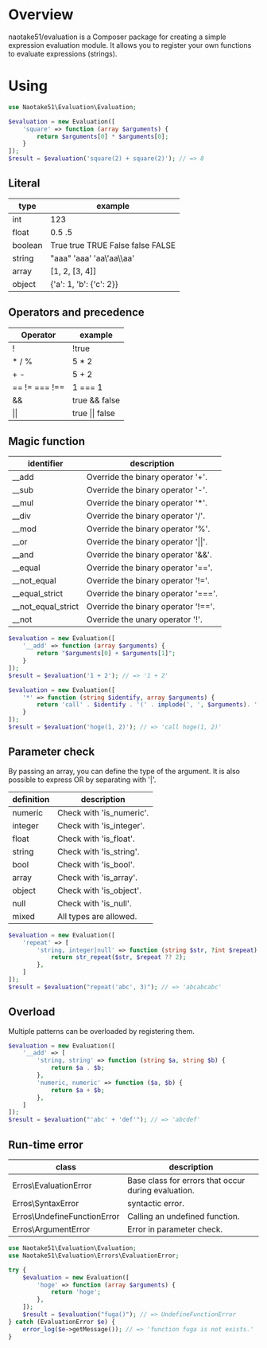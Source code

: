 # Overview
naotake51/evaluation is a Composer package for creating a simple expression evaluation module.
It allows you to register your own functions to evaluate expressions (strings).

# Using

```php
use Naotake51\Evaluation\Evaluation;

$evaluation = new Evaluation([
    'square' => function (array $arguments) {
        return $arguments[0] * $arguments[0];
    }
]);
$result = $evaluation('square(2) + square(2)'); // => 8
```
## Literal
|type|example|
|---|---|
|int|123|
|float|0.5 .5|
|boolean|True true TRUE False  false FALSE|
|string|"aaa" 'aaa' 'aa\\'aa\\\\aa'|
|array|[1, 2, [3, 4]]|
|object|{'a': 1, 'b': {'c': 2}}|

## Operators and precedence
|Operator|example|
|---|---|
|!|!true|
|* / %|5 * 2|
|+ -|5 + 2|
|== != === !== |1 === 1|
|&&|true && false|
|\|\||true \|\| false|

## Magic function

|identifier|description|
|---|---|
|__add|Override the binary operator '+'.|
|__sub|Override the binary operator '-'.|
|__mul|Override the binary operator '*'.|
|__div|Override the binary operator '/'.|
|__mod|Override the binary operator '%'.|
|__or|Override the binary operator '\|\|'.|
|__and|Override the binary operator '&&'.|
|__equal|Override the binary operator '=='.|
|__not_equal|Override the binary operator '!='.|
|__equal_strict|Override the binary operator '==='.|
|__not_equal_strict|Override the binary operator '!=='.|
|__not|Override the unary operator '!'.|


```php
$evaluation = new Evaluation([
    '__add' => function (array $arguments) {
        return "$arguments[0] + $arguments[1]";
    }
]);
$result = $evaluation('1 + 2'); // => '1 + 2'
```

```php
$evaluation = new Evaluation([
    '*' => function (string $identify, array $arguments) {
        return 'call' . $identify . '(' . implode(', ', $arguments). ')';
    }
]);
$result = $evaluation('hoge(1, 2)'); // => 'call hoge(1, 2)'
```

## Parameter check

By passing an array, you can define the type of the argument.
It is also possible to express OR by separating with '|'.

|definition|description|
|---|---|
|numeric|Check with 'is_numeric'.|
|integer|Check with 'is_integer'.|
|float|Check with 'is_float'.|
|string|Check with 'is_string'.|
|bool|Check with 'is_bool'.|
|array|Check with 'is_array'.|
|object|Check with 'is_object'.|
|null|Check with 'is_null'.|
|mixed|All types are allowed.|

```php
$evaluation = new Evaluation([
    'repeat' => [
        'string, integer|null' => function (string $str, ?int $repeat) {
            return str_repeat($str, $repeat ?? 2);
        },
    ]
]);
$result = $evaluation("repeat('abc', 3)"); // => 'abcabcabc'
```

## Overload

Multiple patterns can be overloaded by registering them.

```php
$evaluation = new Evaluation([
    '__add' => [
        'string, string' => function (string $a, string $b) {
            return $a . $b;
        },
        'numeric, numeric' => function ($a, $b) {
            return $a + $b;
        },
    ]
]);
$result = $evaluation("'abc' + 'def'"); // => 'abcdef'
```

## Run-time error

|class|description|
|---|---|
|Erros\EvaluationError|Base class for errors that occur during evaluation.|
|Erros\SyntaxError|syntactic error.|
|Erros\UndefineFunctionError|Calling an undefined function.|
|Erros\ArgumentError|Error in parameter check.|

```php
use Naotake51\Evaluation\Evaluation;
use Naotake51\Evaluation\Errors\EvaluationError;

try {
    $evaluation = new Evaluation([
        'hoge' => function (array $arguments) {
            return 'hoge';
        },
    ]);
    $result = $evaluation("fuga()"); // => UndefineFunctionError
} catch (EvaluationError $e) {
    error_log($e->getMessage()); // => 'function fuga is not exists.'
}
```